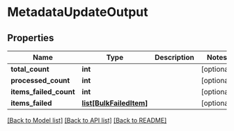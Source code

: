 # MetadataUpdateOutput

## Properties
Name | Type | Description | Notes
------------ | ------------- | ------------- | -------------
**total_count** | **int** |  | [optional] 
**processed_count** | **int** |  | [optional] 
**items_failed_count** | **int** |  | [optional] 
**items_failed** | [**list[BulkFailedItem]**](BulkFailedItem.md) |  | [optional] 

[[Back to Model list]](../README.md#documentation-for-models) [[Back to API list]](../README.md#documentation-for-api-endpoints) [[Back to README]](../README.md)



